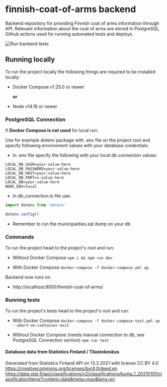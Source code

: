 # finnish-coat-of-arms backend

Backend repository for providing Finnish coat of arms information through API. Relevant information about the coat of arms are stored in PostgreSQL. Github actions used for running automated tests and deploys.

![Run backend tests](https://github.com/jaraisanen/finnish-coat-of-arms-backend/actions/workflows/tests-run.yml/badge.svg)

## Running locally

To run the project locally the following things are required to be installed locally:

* Docker Compose v1.25.0 or newer

  **or** 

* Node v14.16 or newer 

### PostgreSQL Connection

If **Docker Compose is not used** for local run: 

Use for example dotenv package with .env file on the project root and specify following environment values with your database credentials: 

* In .env file specify the following with your local db connection values:

```
LOCAL_DB_USER=your-value-here
LOCAL_DB_PASSWORD=your-value-here
LOCAL_DB_HOST=your-value-here
LOCAL_DB_PORT=v-value-here
LOCAL_DB=your-value-here
NODE_ENV=local
```

* In db_connection.ts file use:

```javascript
import dotenv from 'dotenv'

dotenv.config()
```

* Remember to run the municipalities.sql dump on your db

### Commands

To run the project head to the project's root and run:

* Without Docker Compose
`npm i && npm run dev`

* With Docker Compose
`docker-compose -f docker-compose.yml up`

Backend now runs on 

* http://localhost:8000/finnish-coat-of-arms/

### Running tests

To run the project's tests head to the project's root and run:

* With Docker Compose
`docker-compose -f docker-compose-test.yml up --abort-on-container-exit`

* Without Docker Compose (needs manual connection to db, see PostgreSQL Connection section)
`npm run test`

 #### Database data from Statistics Finland / Tilastokeskus

 Generated from Statistics Finland API on 13.3.2021 with 
 license CC BY 4.0 https://creativecommons.org/licenses/by/4.0/deed.en
 https://data.stat.fi/api/classifications/v2/classifications/kunta_1_20210101/classificationItems?content=data&meta=max&lang=en 
 
